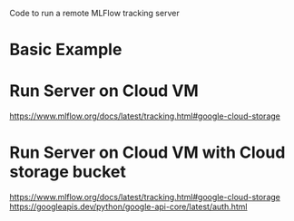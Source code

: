 Code to run a remote MLFlow tracking server

# Basic Example

# Run Server on Cloud VM
https://www.mlflow.org/docs/latest/tracking.html#google-cloud-storage
# Run Server on Cloud VM with Cloud storage bucket
https://www.mlflow.org/docs/latest/tracking.html#google-cloud-storage
https://googleapis.dev/python/google-api-core/latest/auth.html